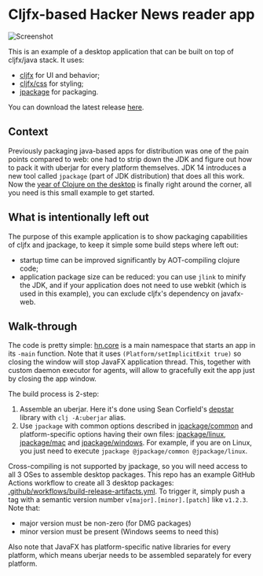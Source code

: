 # Cljfx-based Hacker News reader app

![Screenshot](doc/screenshot.png)

This is an example of a desktop application that can be built on top of cljfx/java stack. 
It uses:
- [cljfx](https://github.com/cljfx/cljfx) for UI and behavior;
- [cljfx/css](https://github.com/cljfx/css) for styling;
- [jpackage](https://openjdk.java.net/jeps/343) for packaging.

You can download the latest release [here](https://github.com/cljfx/hn/releases).

## Context

Previously packaging java-based apps for distribution was
one of the pain points compared to web: one had to strip down the JDK and figure
out how to pack it with uberjar for every platform themselves. JDK 14 introduces a new 
tool called `jpackage` (part of JDK distribution) that does all this work. Now the [year 
of Clojure on the desktop](https://vlaaad.github.io/year-of-clojure-on-the-desktop) is 
finally right around the corner, all you need is this small example to get started.

## What is intentionally left out

The purpose of this example application is to show packaging capabilities of cljfx and
jpackage, to keep it simple some build steps where left out:
- startup time can be improved significantly by AOT-compiling clojure code;
- application package size can be reduced: you can use `jlink` to minify the JDK, and if 
  your application does not need to use webkit (which is used in this example), you can
  exclude cljfx's dependency on javafx-web.

## Walk-through

The code is pretty simple: [hn.core](src/hn/core.clj) is a main namespace that starts
an app in its `-main` function. Note that it uses `(Platform/setImplicitExit true)` so
closing the window will stop JavaFX application thread. This, together with custom daemon 
executor for agents, will allow to gracefully exit the app just by closing the app 
window.

The build process is 2-step:
1. Assemble an uberjar. Here it's done using Sean Corfield's 
[depstar](https://github.com/seancorfield/depstar) library with `clj -A:uberjar` alias.
2. Use `jpackage` with common options described in [jpackage/common](jpackage/common) and 
platform-specific options having their own files: [jpackage/linux](jpackage/linux), 
[jpackage/mac](jpackage/mac) and [jpackage/windows](jpackage/windows). For example, if you 
are on Linux, you just need to execute `jpackage @jpackage/common @jpackage/linux`. 

Cross-compiling is not supported by jpackage, so you will need access to all 3 OSes to 
assemble desktop packages. This repo has an example GitHub Actions workflow to create all 
3 desktop packages: [.github/workflows/build-release-artifacts.yml](.github/workflows/build-release-artifacts.yml).
To trigger it, simply push a tag with a semantic version number `v[major].[minor].[patch]` like `v1.2.3`. Note that:
- major version must be non-zero (for DMG packages)
- minor version must be present (Windows seems to need this)

Also note that JavaFX has platform-specific native libraries for every platform, which 
means uberjar needs to be assembled separately for every platform.
